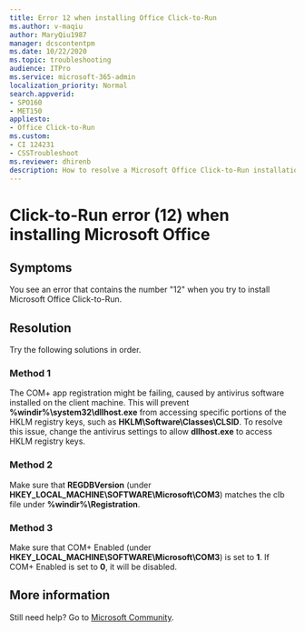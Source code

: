 ```yaml
---
title: Error 12 when installing Office Click-to-Run
ms.author: v-maqiu
author: MaryQiu1987
manager: dcscontentpm
ms.date: 10/22/2020
ms.topic: troubleshooting
audience: ITPro
ms.service: microsoft-365-admin
localization_priority: Normal
search.appverid:
- SPO160
- MET150
appliesto:
- Office Click-to-Run
ms.custom: 
- CI 124231
- CSSTroubleshoot 
ms.reviewer: dhirenb
description: How to resolve a Microsoft Office Click-to-Run installation when an error code containing the number 12 is received. 
---
```


# Click-to-Run error (12) when installing Microsoft Office

## Symptoms

You see an error that contains the number "12" when you try to install Microsoft Office Click-to-Run.

## Resolution

Try the following solutions in order.

### Method 1

The COM+ app registration might be failing, caused by antivirus software installed on the client machine. This will prevent **%windir%\system32\dllhost.exe** from accessing specific portions of the HKLM registry keys, such as **HKLM\Software\Classes\CLSID**. To resolve this issue, change the antivirus settings to allow **dllhost.exe** to access HKLM registry keys.

### Method 2

Make sure that **REGDBVersion** (under **HKEY_LOCAL_MACHINE\SOFTWARE\Microsoft\COM3**) matches the clb file under **%windir%\Registration**. 

### Method 3

Make sure that COM+ Enabled (under **HKEY_LOCAL_MACHINE\SOFTWARE\Microsoft\COM3**) is set to **1**. If COM+ Enabled is set to **0**, it will be disabled.

## More information

Still need help? Go to [Microsoft Community](https://answers.microsoft.com/).